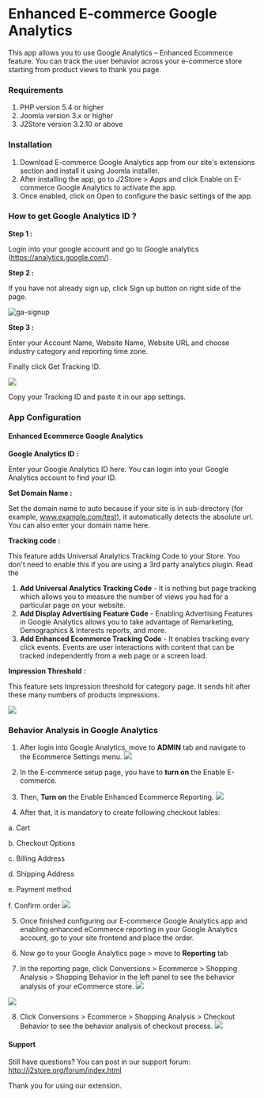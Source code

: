 # Enhanced E-commerce Google Analytics

This app allows you to use Google Analytics – Enhanced Ecommerce feature. You can track the user behavior across your e-commerce store starting from product views to thank you page.

### Requirements

1. PHP version 5.4 or higher
2. Joomla version 3.x or higher
3. J2Store version 3.2.10 or above

### Installation

1. Download E-commerce Google Analytics app from our site's extensions section and install it using Joomla installer.
2. After installing the app, go to J2Store > Apps and click Enable on E-commerce Google Analytics to activate the app.
3. Once enabled, click on Open to configure the basic settings of the app.

### How to get Google Analytics ID ?

**Step 1 :**

Login into your google account and go to Google analytics (<https://analytics.google.com/>).

**Step 2 :**

If you have not already sign up, click Sign up button on right side of the page.

![ga-signup](./assets/images/ga-signup.png)

**Step 3 :**

Enter your Account Name, Website Name, Website URL and choose industry category and reporting time zone.

Finally click Get Tracking ID.

![](./assets/images/get-tracking-id.png)

Copy your Tracking ID and paste it in our app settings.

### App Configuration

#### Enhanced Ecommerce Google Analytics

**Google Analytics ID :**

Enter your Google Analytics ID here. You can login into your Google Analytics account to find your ID.

**Set Domain Name :**

Set the domain name to auto because if your site is in sub-directory (for example, www.example.com/test), it automatically detects the absolute url. You can also enter your domain name here.

**Tracking code :**

This feature adds Universal Analytics Tracking Code to your Store. You don't need to enable this if you are using a 3rd party analytics plugin. Read the

1. **Add Universal Analytics Tracking Code** - It is nothing but page tracking which allows you to measure the number of views you had for a particular page on your website.
2. **Add Display Advertising Feature Code** - Enabling Advertising Features in Google Analytics allows you to take advantage of Remarketing, Demographics & Interests reports, and more.
3. **Add Enhanced Ecommerce Tracking Code** - It enables tracking every click events. Events are user interactions with content that can be tracked independently from a web page or a screen load.

**Impression Threshold :**

This feature sets Impression threshold for category page. It sends hit after these many numbers of products impressions.

![](./assets/images/ga-app-settings.png)

### Behavior Analysis in Google Analytics

1. After login into Google Analytics, move to **ADMIN** tab and navigate to the Ecommerce Settings menu. ![](./assets/images/ga-ecommerce-settings.png)
2. In the E-commerce setup page, you have to **turn on** the Enable E-commerce.

3. Then, **Turn on** the Enable Enhanced Ecommerce Reporting. ![](./assets/images/ga-enable-ecommerce.png)

4. After that, it is mandatory to create following checkout lables:

  a. Cart

  b. Checkout Options

  c. Billing Address

  d. Shipping Address

  e. Payment method

  f. Confirm order ![](./assets/images/ga-checkout-labels.png)

5. Once finished configuring our E-commerce Google Analytics app and enabling enhanced eCommerce reporting in your Google Analytics account, go to your site frontend and place the order.

6. Now go to your Google Analytics page > move to **Reporting** tab

7. In the reporting page, click Conversions > Ecommerce > Shopping Analysis > Shopping Behavior in the left panel to see the behavior analysis of your eCommerce store. 
![](./assets/images/ga-behavior-analysis.png)

 ![](./assets/images/shopping_behavior_analysis.png)

8. Click Conversions > Ecommerce > Shopping Analysis > Checkout Behavior to see the behavior analysis of checkout process. ![](./assets/images/checkout_behaviour_analysis.png)

#### Support

Still have questions? You can post in our support forum: <http://j2store.org/forum/index.html>

Thank you for using our extension.
